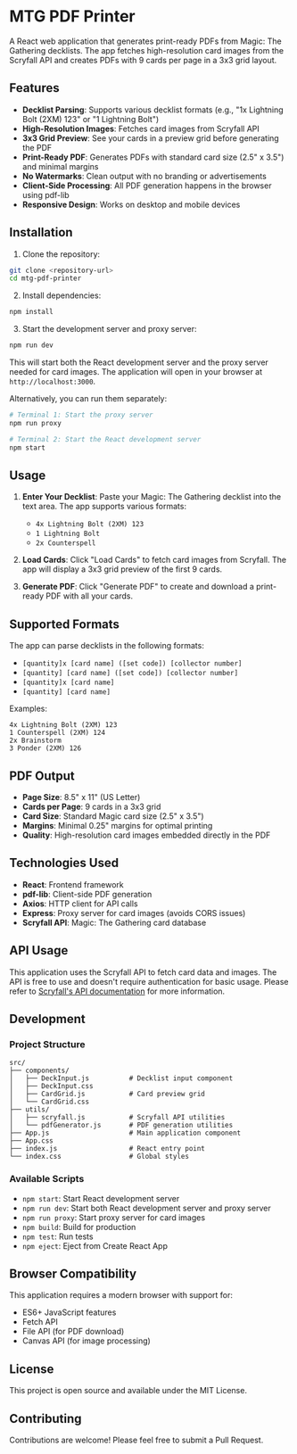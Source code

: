 # MTG PDF Printer

A React web application that generates print-ready PDFs from Magic: The Gathering decklists. The app fetches high-resolution card images from the Scryfall API and creates PDFs with 9 cards per page in a 3x3 grid layout.

## Features

- **Decklist Parsing**: Supports various decklist formats (e.g., "1x Lightning Bolt (2XM) 123" or "1 Lightning Bolt")
- **High-Resolution Images**: Fetches card images from Scryfall API
- **3x3 Grid Preview**: See your cards in a preview grid before generating the PDF
- **Print-Ready PDF**: Generates PDFs with standard card size (2.5" x 3.5") and minimal margins
- **No Watermarks**: Clean output with no branding or advertisements
- **Client-Side Processing**: All PDF generation happens in the browser using pdf-lib
- **Responsive Design**: Works on desktop and mobile devices

## Installation

1. Clone the repository:
```bash
git clone <repository-url>
cd mtg-pdf-printer
```

2. Install dependencies:
```bash
npm install
```

3. Start the development server and proxy server:
```bash
npm run dev
```

This will start both the React development server and the proxy server needed for card images. The application will open in your browser at `http://localhost:3000`.

Alternatively, you can run them separately:
```bash
# Terminal 1: Start the proxy server
npm run proxy

# Terminal 2: Start the React development server
npm start
```

## Usage

1. **Enter Your Decklist**: Paste your Magic: The Gathering decklist into the text area. The app supports various formats:
   - `4x Lightning Bolt (2XM) 123`
   - `1 Lightning Bolt`
   - `2x Counterspell`

2. **Load Cards**: Click "Load Cards" to fetch card images from Scryfall. The app will display a 3x3 grid preview of the first 9 cards.

3. **Generate PDF**: Click "Generate PDF" to create and download a print-ready PDF with all your cards.

## Supported Formats

The app can parse decklists in the following formats:
- `[quantity]x [card name] ([set code]) [collector number]`
- `[quantity] [card name] ([set code]) [collector number]`
- `[quantity]x [card name]`
- `[quantity] [card name]`

Examples:
```
4x Lightning Bolt (2XM) 123
1 Counterspell (2XM) 124
2x Brainstorm
3 Ponder (2XM) 126
```

## PDF Output

- **Page Size**: 8.5" x 11" (US Letter)
- **Cards per Page**: 9 cards in a 3x3 grid
- **Card Size**: Standard Magic card size (2.5" x 3.5")
- **Margins**: Minimal 0.25" margins for optimal printing
- **Quality**: High-resolution card images embedded directly in the PDF

## Technologies Used

- **React**: Frontend framework
- **pdf-lib**: Client-side PDF generation
- **Axios**: HTTP client for API calls
- **Express**: Proxy server for card images (avoids CORS issues)
- **Scryfall API**: Magic: The Gathering card database

## API Usage

This application uses the Scryfall API to fetch card data and images. The API is free to use and doesn't require authentication for basic usage. Please refer to [Scryfall's API documentation](https://scryfall.com/docs/api) for more information.

## Development

### Project Structure

```
src/
├── components/
│   ├── DeckInput.js          # Decklist input component
│   ├── DeckInput.css
│   ├── CardGrid.js           # Card preview grid
│   └── CardGrid.css
├── utils/
│   ├── scryfall.js           # Scryfall API utilities
│   └── pdfGenerator.js       # PDF generation utilities
├── App.js                    # Main application component
├── App.css
├── index.js                  # React entry point
└── index.css                 # Global styles
```

### Available Scripts

- `npm start`: Start React development server
- `npm run dev`: Start both React development server and proxy server
- `npm run proxy`: Start proxy server for card images
- `npm build`: Build for production
- `npm test`: Run tests
- `npm eject`: Eject from Create React App

## Browser Compatibility

This application requires a modern browser with support for:
- ES6+ JavaScript features
- Fetch API
- File API (for PDF download)
- Canvas API (for image processing)

## License

This project is open source and available under the MIT License.

## Contributing

Contributions are welcome! Please feel free to submit a Pull Request. 